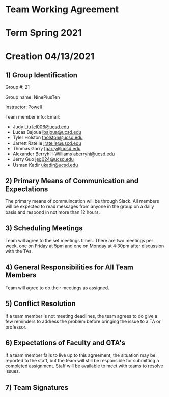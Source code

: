 # Team Working Agreement
# Term Spring 2021
# Creation 04/13/2021

## 1) Group Identification
Group #: 21

Group name: NinePlusTen

Instructor: Powell



Team member info:					Email:

- Judy Liu							lel006@ucsd.edu
- Lucas Bajoua						lbajoua@ucsd.edu
- Tyler Holston						tholston@ucsd.edu
- Jarrett Ratelle					jratelle@uscd.edu
- Thomas Garry						tgarry@ucsd.edu
- Alexander Berryhill-Williams		aberryhi@ucsd.edu
- Jerry Guo							jeg024@ucsd.edu
- Usman Kadir                       ukadir@ucsd.edu

## 2) Primary Means of Communication and Expectations
The primary means of commuincation will be through Slack.  All members will be expected to read messages from anyone in the group on a daily basis and respond in not more than 12 hours. 

## 3) Scheduling Meetings
Team will agree to the set meetings times.  There are two meetings per week, one on Friday at 5pm and one on Monday at 4:30pm after discussion with the TAs.

## 4) General Responsibilities for All Team Members
Team will agree to do their meetings as assigned.

## 5) Conflict Resolution
If a team member is not meeting deadlines, the team agrees to do give a few reminders to address the problem before bringing the issue to a TA or professor.

## 6) Expectations of Faculty and GTA's
If a team member fails to live up to this agreement, the situation may be reported to the staff, but the team will still be responsible for submitting a completed assignment. Staff will be available to meet with teams to resolve issues.

## 7) Team Signatures



